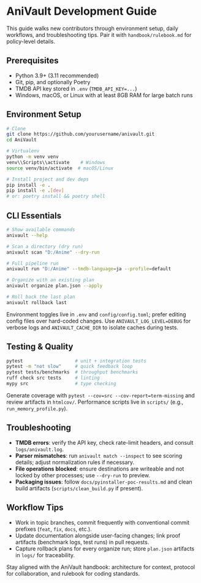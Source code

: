 # AniVault Development Guide

This guide walks new contributors through environment setup, daily workflows, and troubleshooting tips. Pair it with `handbook/rulebook.md` for policy-level details.

## Prerequisites
- Python 3.9+ (3.11 recommended)
- Git, pip, and optionally Poetry
- TMDB API key stored in `.env` (`TMDB_API_KEY=...`)
- Windows, macOS, or Linux with at least 8GB RAM for large batch runs

## Environment Setup
```bash
# Clone
git clone https://github.com/yourusername/anivault.git
cd AniVault

# Virtualenv
python -m venv venv
venv\\Scripts\\activate    # Windows
source venv/bin/activate  # macOS/Linux

# Install project and dev deps
pip install -e .
pip install -e .[dev]
# or: poetry install && poetry shell
```

## CLI Essentials
```bash
# Show available commands
anivault --help

# Scan a directory (dry run)
anivault scan "D:/Anime" --dry-run

# Full pipeline run
anivault run "D:/Anime" --tmdb-language=ja --profile=default

# Organize with an existing plan
anivault organize plan.json --apply

# Roll back the last plan
anivault rollback last
```

Environment toggles live in `.env` and `config/config.toml`; prefer editing config files over hard-coded changes. Use `ANIVAULT_LOG_LEVEL=DEBUG` for verbose logs and `ANIVAULT_CACHE_DIR` to isolate caches during tests.

## Testing & Quality
```bash
pytest                   # unit + integration tests
pytest -m "not slow"     # quick feedback loop
pytest tests/benchmarks  # throughput benchmarks
ruff check src tests     # linting
mypy src                 # type checking
```

Generate coverage with `pytest --cov=src --cov-report=term-missing` and review artifacts in `htmlcov/`. Performance scripts live in `scripts/` (e.g., `run_memory_profile.py`).

## Troubleshooting
- **TMDB errors**: verify the API key, check rate-limit headers, and consult `logs/anivault.log`.
- **Parser mismatches**: run `anivault match --inspect` to see scoring details; adjust normalization rules if necessary.
- **File operations blocked**: ensure destinations are writeable and not locked by other processes; use `--dry-run` to preview.
- **Packaging issues**: follow `docs/pyinstaller-poc-results.md` and clean build artifacts (`scripts/clean_build.py` if present).

## Workflow Tips
- Work in topic branches, commit frequently with conventional commit prefixes (`feat`, `fix`, `docs`, etc.).
- Update documentation alongside user-facing changes; link proof artifacts (benchmark logs, test runs) in pull requests.
- Capture rollback plans for every organize run; store `plan.json` artifacts in `logs/` for traceability.

Stay aligned with the AniVault handbook: architecture for context, protocol for collaboration, and rulebook for coding standards.
